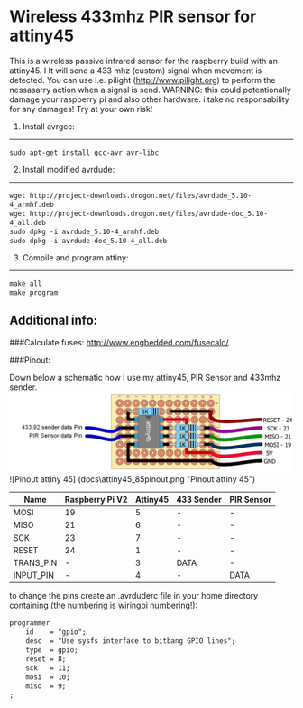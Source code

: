 Wireless 433mhz PIR sensor for attiny45
=============

This is a wireless passive infrared sensor for the raspberry build with an attiny45. I
It will send a 433 mhz (custom) signal when movement is detected. 
You can use i.e. pilight (http://www.pilight.org) to perform the nessasarry action when a signal is send.
WARNING: this could potentionally damage your raspberry pi and also other hardware. i take no responsability for any damages! Try at your own risk!

1. Install avrgcc:
------------------
	sudo apt-get install gcc-avr avr-libc

2. Install modified avrdude:
-------------------
	wget http://project-downloads.drogon.net/files/avrdude_5.10-4_armhf.deb
	wget http://project-downloads.drogon.net/files/avrdude-doc_5.10-4_all.deb
	sudo dpkg -i avrdude_5.10-4_armhf.deb
	sudo dpkg -i avrdude-doc_5.10-4_all.deb

3. Compile and program attiny:
------------------------------
	make all
	make program
	


Additional info:
----------------
###Calculate fuses:
	http://www.engbedded.com/fusecalc/

###Pinout:
	
Down below a schematic how I use my attiny45, PIR Sensor and 433mhz sender.
	![Schematic](docs\schematic.png "Schematic")
        ![Pinout attiny 45] (docs\attiny45_85pinout.png  "Pinout attiny 45")

|  Name     | Raspberry Pi V2 | Attiny45 | 433 Sender  | PIR Sensor |
|-----------|-----------------|----------|-------------|------------|
|  MOSI     |       19        |    5     |      -      |     -      |
|  MISO     |       21        |    6     |      -      |     -      |
|  SCK      |       23        |    7     |      -      |     -      |
| RESET     |       24        |    1     |      -      |     -      |
| TRANS_PIN |       -         |    3     |     DATA    |     -      |
| INPUT_PIN |       -         |    4     |      -      |    DATA    |


to change the pins create an .avrduderc file in your home directory containing (the numbering is wiringpi numbering!):

	programmer
		id    = "gpio";
		desc  = "Use sysfs interface to bitbang GPIO lines";
		type  = gpio;
		reset = 8;
		sck   = 11;
		mosi  = 10;
		miso  = 9;
	;

